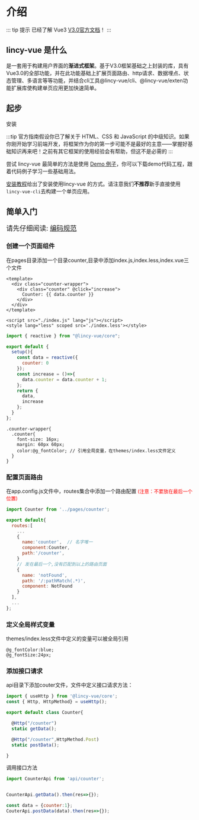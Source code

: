 # 介绍

::: tip 提示
已经了解 Vue3  [V3.0官方文档](https://v3.cn.vuejs.org)！
:::

## lincy-vue 是什么

是一套用于构建用户界面的**渐进式框架**。基于V3.0框架基础之上封装的库，具有Vue3.0的全部功能，并在此功能基础上扩展页面路由、http请求、数据埋点、状态管理、多语言等等功能，并结合cli工具@lincy-vue/cli、@lincy-vue/exten功能扩展库使构建单页应用更加快速简单。

## 起步

<p>
  <ActionLink class="primary" url="installation.html">
    安装
  </ActionLink>
</p>

:::tip
官方指南假设你已了解关于 HTML、CSS 和 JavaScript 的中级知识。如果你刚开始学习前端开发，将框架作为你的第一步可能不是最好的主意——掌握好基础知识再来吧！之前有其它框架的使用经验会有帮助，但这不是必需的
:::

尝试 lincy-vue 最简单的方法是使用 [Demo 例子](../demo/index.html)，你可以下载demo代码工程，跟着代码例子学习一些基础用法。

[安装教程](/guide/installation.html)给出了安装使用lincy-vue 的方式。请注意我们**不推荐**新手直接使用 `lincy-vue-cli`去构建一个单页应用。

## 简单入门

<font size=4>请先仔细阅读: [编码规范](./standard/project)</font>

### 创建一个页面组件

在pages目录添加一个目录counter,目录中添加index.js,index.less,index.vue三个文件

```vue
<template>
  <div class="counter-wrapper">
    <div class="counter" @click="increase">
      Counter: {{ data.counter }}
    </div>
  </div>
</template>

<script src="./index.js" lang="js"></script>
<style lang="less" scoped src='./index.less'></style>
```

```js
import { reactive } from "@lincy-vue/core";

export default {
  setup(){
    const data = reactive({
      counter: 0
    });
    const increase = ()=>{
      data.counter = data.counter + 1;
    };
    return {
      data,
      increase
    };
  }
};
```

```less
.counter-wrapper{
  .counter{
    font-size: 16px;
    margin: 60px 60px;
    color:@g_fontColor; // 引用全局变量，在themes/index.less文件定义
  }
}
```

### 配置页面路由

在app.config.js文件中，routes集合中添加一个路由配置 <font color=red size=2>(注意：不要放在最后一个位置)</font>

```js
import Counter from '../pages/counter';

export default{
  routes:[
    ...
    {
      name:'counter',  // 名字唯一
      component:Counter,
      path:'/counter',
    } 
    // 发在最后一个,没有匹配到以上的路由页面
    {
      name: 'notFound',
      path: '/:pathMatch(.*)', 
      component: NotFound
    }
  ],
  ...
};
```

### 定义全局样式变量

themes/index.less文件中定义的变量可以被全局引用

```less
@g_fontColor:blue;
@g_fontSize:24px;
```
### 添加接口请求

api目录下添加couter文件，文件中定义接口请求方法：
```js  
import { useHttp } from '@lincy-vue/core';
const { Http, HttpMethod} = useHttp();

export default class Counter{

  @Http("/counter")
  static getData();

  @Http("/counter",HttpMethod.Post)
  static postData();

}
```

调用接口方法

```js  
import CounterApi from 'api/counter';


CounterApi.getData().then(res=>{});

const data = {counter:1};
CouterApi.postData(data).then(res=>{});

```
